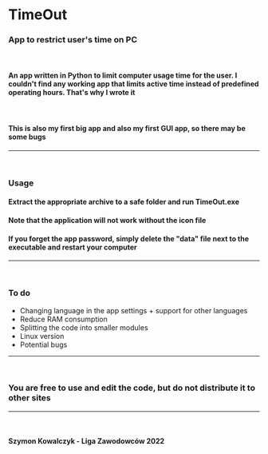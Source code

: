 # TimeOut
<h3>App to restrict user's time on PC</h3>
<br>
<h4>An app written in Python to limit computer usage time for the user. I couldn't find any working app that limits active time instead of predefined operating hours. That's why I wrote it</h4>
<br>
<h4>This is also my first big app and also my first GUI app, so there may be some bugs</h4>
<hr><br>
<h3>Usage</h3>
<h4>Extract the appropriate archive to a safe folder and run TimeOut.exe</h4>
<h4>Note that the application will not work without the icon file</h4>
<h4>If you forget the app password, simply delete the "data" file next to the executable and restart your computer</h4>
<hr><br>
<h3>To do</h3>
<ul>
  <li>Changing language in the app settings + support for other languages</li>
  <li>Reduce RAM consumption</li>
  <li>Splitting the code into smaller modules</li>
  <li>Linux version</li>
  <li>Potential bugs</li>
</ul>
<hr><br>
<h3>You are free to use and edit the code, but do not distribute it to other sites</h3>
<hr><br>
<h4>Szymon Kowalczyk - Liga Zawodowców 2022</h4>
